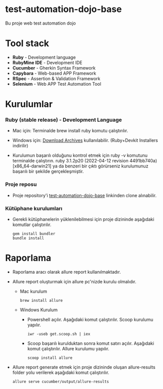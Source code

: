 # test-automation-dojo-base

Bu proje web test automation dojo 

# Tool stack

* **Ruby** - Development language
* **RubyMine IDE** - Development IDE
* **Cucumber** - Gherkin Syntax Framework
* **Capybara** - Web-based APP Framework
* **RSpec** - Assertion & Validation Framework
* **Selenium** - Web APP Test Automation Tool


# Kurulumlar

  ### Ruby (stable release) - Development Language
  * Mac için: Terminalde brew install ruby komutu çalıştırılır.

  * Windows için: <a href="https://rubyinstaller.org/downloads/archives/">Download Archives</a> kullanılabilir.  (Ruby+Devkit Installers indirilir)

  * Kurulumun başarılı olduğunu kontrol etmek için ruby -v komutunu terminalde çalıştırın.
   ruby 3.1.2p20 (2022-04-12 revision 4491bb740a) [x86_64-darwin21] ya da benzeri bir çıktı görürseniz kurulumunuz başarılı bir şekilde gerçekleşmiştir.

  ### Proje reposu
  * Proje repository'i [test-automation-dojo-base](https://github.com/kloia/test-automation-dojo-base) linkinden clone
    alınabilir.

  ### Kütüphane kurulumları
  * Gerekli kütüphanelerin yüklenilebilmesi için proje dizininde aşağıdaki komutlar çalıştırılır.
    ```
    gem install bundler
    bundle install
    ```
# Raporlama
* Raporlama aracı olarak allure report kullanılmaktadır.


* Allure report oluşturmak için allure pc'nizde kurulu olmalıdır.

    * Mac kurulum

      `brew install allure`

    * Windows Kurulum

        * Powershell açılır. Aşağıdaki komut çalıştırılır. Scoop kurulumu yapılır.

          `iwr -useb get.scoop.sh | iex`

        * Scoop başarılı kurulduktan sonra komut satırı açılır. Aşağıdaki komut çalıştırılır. Allure kurulumu yapılır.

          `scoop install allure`


* Allure report generate etmek için proje dizininde oluşan allure-results folder yolu verilerek aşağıdaki komut çalıştırılır.

  `allure serve cucumber/output/allure-results `